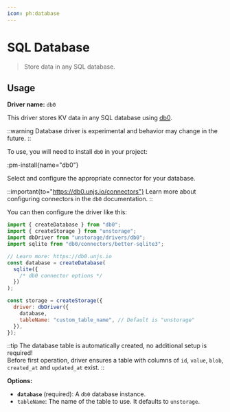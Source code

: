 ```yaml
---
icon: ph:database
---
```


# SQL Database

> Store data in any SQL database.

## Usage

**Driver name:** `db0`

This driver stores KV data in any SQL database using [db0](https://db0.unjs.io).

::warning
Database driver is experimental and behavior may change in the future.
::

To use, you will need to install `db0` in your project:

:pm-install{name="db0"}

Select and configure the appropriate connector for your database.

::important{to="https://db0.unjs.io/connectors"}
Learn more about configuring connectors in the `db0` documentation.
::

You can then configure the driver like this:

```js
import { createDatabase } from "db0";
import { createStorage } from "unstorage";
import dbDriver from "unstorage/drivers/db0";
import sqlite from "db0/connectors/better-sqlite3";

// Learn more: https://db0.unjs.io
const database = createDatabase(
  sqlite({
    /* db0 connector options */
  })
);

const storage = createStorage({
  driver: dbDriver({
    database,
    tableName: "custom_table_name", // Default is "unstorage"
  }),
});
```

::tip
The database table is automatically created, no additional setup is required! <br>
Before first operation, driver ensures a table with columns of `id`, `value`, `blob`, `created_at` and `updated_at` exist.
::

**Options:**

- **`database`** (required): A `db0` database instance.
- `tableName`: The name of the table to use. It defaults to `unstorage`.
